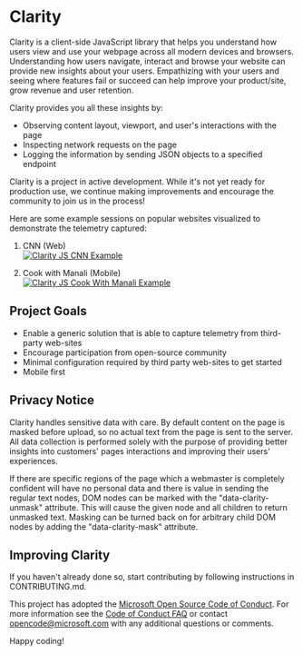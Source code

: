 # Clarity
Clarity is a client-side JavaScript library that helps you understand how users view and use your webpage across all modern devices and browsers. 
Understanding how users navigate, interact and browse your website can provide new insights about your users.  Empathizing with your users and seeing where features fail or succeed can help improve your product/site, grow revenue and user retention.

Clarity provides you all these insights by:
* Observing content layout, viewport, and user's interactions with the page
* Inspecting network requests on the page
* Logging the information by sending JSON objects to a specified endpoint

Clarity is a project in active development. While it's not yet ready for production use, we continue making improvements and encourage the community to join us in the process!

Here are some example sessions on popular websites visualized to demonstrate the telemetry captured:
1. CNN (Web)
</br><a href="https://thumbs.gfycat.com/AggressiveLankyAbyssiniangroundhornbill-size_restricted.gif"><img src="https://thumbs.gfycat.com/AggressiveLankyAbyssiniangroundhornbill-size_restricted.gif" title="Clarity JS CNN Example"/></a>

2. Cook with Manali (Mobile)
</br><a href="https://thumbs.gfycat.com/CoolDependableAdamsstaghornedbeetle-size_restricted.gif"><img src="https://thumbs.gfycat.com/CoolDependableAdamsstaghornedbeetle-size_restricted.gif" title="Clarity JS Cook With Manali Example"/></a> 

## Project Goals
* Enable a generic solution that is able to capture telemetry from third-party web-sites
* Encourage participation from open-source community
* Minimal configuration required by third party web-sites to get started
* Mobile first

## Privacy Notice
Clarity handles sensitive data with care. By default content on the page is masked before upload, so no actual text from the page is sent to the server.
All data collection is performed solely with the purpose of providing better insights into customers' pages interactions and improving their users' experiences.

If there are specific regions of the page which a webmaster is completely confident will have no personal data and there is value in sending the regular text nodes,
DOM nodes can be marked with the "data-clarity-unmask" attribute. This will cause the given node and all children to return unmasked text. Masking can be turned back 
on for arbitrary child DOM nodes by adding the "data-clarity-mask" attribute.

## Improving Clarity
If you haven't already done so, start contributing by following instructions in CONTRIBUTING.md.

This project has adopted the [Microsoft Open Source Code of Conduct](https://opensource.microsoft.com/codeofconduct/). For more information see the [Code of Conduct FAQ](https://opensource.microsoft.com/codeofconduct/faq/) or contact [opencode@microsoft.com](mailto:opencode@microsoft.com) with any additional questions or comments.

Happy coding!
